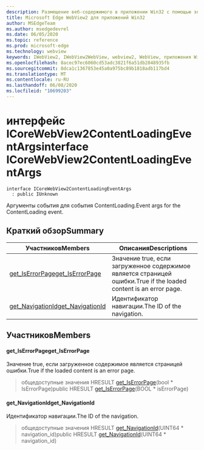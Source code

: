 ```yaml
---
description: Размещение веб-содержимого в приложении Win32 с помощью элемента управления Microsoft Edge WebView2
title: Microsoft Edge WebView2 для приложений Win32
author: MSEdgeTeam
ms.author: msedgedevrel
ms.date: 06/05/2020
ms.topic: reference
ms.prod: microsoft-edge
ms.technology: webview
keywords: IWebView2, IWebView2WebView, webview2, WebView, приложения Win32, Win32, EDGE, ICoreWebView2, ICoreWebView2Controller, элемент управления "веб-браузер", HTML Edge
ms.openlocfilehash: 8acec97ec6060cd53adc3821f6a51db2048935fb
ms.sourcegitcommit: 8dca1c1367853e45a0a975bc89b1818adb117bd4
ms.translationtype: MT
ms.contentlocale: ru-RU
ms.lasthandoff: 06/08/2020
ms.locfileid: "10699203"
---
```

# <span data-ttu-id="6c355-104">интерфейс ICoreWebView2ContentLoadingEventArgs</span><span class="sxs-lookup"><span data-stu-id="6c355-104">interface ICoreWebView2ContentLoadingEventArgs</span></span> 

```
interface ICoreWebView2ContentLoadingEventArgs
  : public IUnknown
```

<span data-ttu-id="6c355-105">Аргументы события для события ContentLoading.</span><span class="sxs-lookup"><span data-stu-id="6c355-105">Event args for the ContentLoading event.</span></span>

## <span data-ttu-id="6c355-106">Краткий обзор</span><span class="sxs-lookup"><span data-stu-id="6c355-106">Summary</span></span>

 <span data-ttu-id="6c355-107">Участников</span><span class="sxs-lookup"><span data-stu-id="6c355-107">Members</span></span>                        | <span data-ttu-id="6c355-108">Описания</span><span class="sxs-lookup"><span data-stu-id="6c355-108">Descriptions</span></span>
--------------------------------|---------------------------------------------
[<span data-ttu-id="6c355-109">get_IsErrorPage</span><span class="sxs-lookup"><span data-stu-id="6c355-109">get_IsErrorPage</span></span>](#get_iserrorpage) | <span data-ttu-id="6c355-110">Значение true, если загруженное содержимое является страницей ошибки.</span><span class="sxs-lookup"><span data-stu-id="6c355-110">True if the loaded content is an error page.</span></span>
[<span data-ttu-id="6c355-111">get_NavigationId</span><span class="sxs-lookup"><span data-stu-id="6c355-111">get_NavigationId</span></span>](#get_navigationid) | <span data-ttu-id="6c355-112">Идентификатор навигации.</span><span class="sxs-lookup"><span data-stu-id="6c355-112">The ID of the navigation.</span></span>

## <span data-ttu-id="6c355-113">Участников</span><span class="sxs-lookup"><span data-stu-id="6c355-113">Members</span></span>

#### <span data-ttu-id="6c355-114">get_IsErrorPage</span><span class="sxs-lookup"><span data-stu-id="6c355-114">get_IsErrorPage</span></span> 

<span data-ttu-id="6c355-115">Значение true, если загруженное содержимое является страницей ошибки.</span><span class="sxs-lookup"><span data-stu-id="6c355-115">True if the loaded content is an error page.</span></span>

> <span data-ttu-id="6c355-116">общедоступные значения HRESULT [get_IsErrorPage](#get_iserrorpage)(bool \* IsErrorPage)</span><span class="sxs-lookup"><span data-stu-id="6c355-116">public HRESULT [get_IsErrorPage](#get_iserrorpage)(BOOL \* isErrorPage)</span></span>

#### <span data-ttu-id="6c355-117">get_NavigationId</span><span class="sxs-lookup"><span data-stu-id="6c355-117">get_NavigationId</span></span> 

<span data-ttu-id="6c355-118">Идентификатор навигации.</span><span class="sxs-lookup"><span data-stu-id="6c355-118">The ID of the navigation.</span></span>

> <span data-ttu-id="6c355-119">общедоступные значения HRESULT [get_NavigationId](#get_navigationid)(UINT64 \* navigation_id)</span><span class="sxs-lookup"><span data-stu-id="6c355-119">public HRESULT [get_NavigationId](#get_navigationid)(UINT64 \* navigation_id)</span></span>

